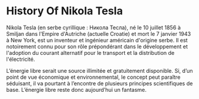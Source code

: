 # History Of Nikola Tesla

Nikola Tesla (en serbe cyrillique : Никола Тесла), né le 10 juillet 1856 à Smiljan dans l'Empire d'Autriche (actuelle Croatie) et mort le 7 janvier 1943 à New York, est un inventeur et ingénieur américain d'origine serbe. Il est notoirement connu pour son rôle prépondérant dans le développement et l'adoption du courant alternatif pour le transport et la distribution de l'électricité.


L’énergie libre serait une source illimitée et gratuitement disponible. Si, d’un point de vue économique et environnemental, le concept peut paraître séduisant, il va pourtant à l’encontre de plusieurs principes scientifiques de base. L’énergie libre reste donc aujourd’hui un fantasme.